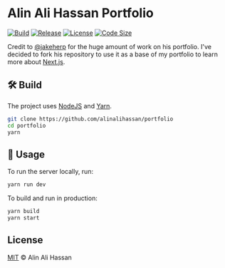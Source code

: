 # Alin Ali Hassan Portfolio
[![Build](https://img.shields.io/github/workflow/status/alinalihassan/portfolio/CI)](https://github.com/alinalihassan/portfolio/actions?event=push)
[![Release](https://img.shields.io/github/v/release/alinalihassan/portfolio)](https://github.com/alinalihassan/portfolio)
[![License](https://img.shields.io/github/license/alinalihassan/portfolio)](LICENSE)
[![Code Size](https://img.shields.io/github/languages/code-size/alinalihassan/portfolio)](https://github.com/alinalihassan/portfolio)

Credit to [@jakeherp](https://github.com/jakeherp) for the huge amount of work on his portfolio. I've decided to fork his repository to use it as a base of my portfolio to learn more about [Next.js](https://nextjs.org).

## 🛠️ Build

The project uses [NodeJS](https://nodejs.org) and [Yarn](https://yarnpkg.com).

```bash
git clone https://github.com/alinalihassan/portfolio
cd portfolio
yarn
```

## 🔬 Usage

To run the server locally, run:

```bash
yarn run dev
```

To build and run in production:

```bash
yarn build
yarn start
```

## License

[MIT](LICENSE) © Alin Ali Hassan